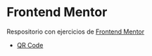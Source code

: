 # Frontend Mentor
Respositorio con ejercicios de [Frontend Mentor](https://frontendmentor.io)
- [QR Code](qr-code-component-main/index.html)
